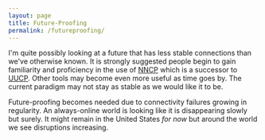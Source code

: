 ```yaml
---
layout: page
title: Future-Proofing
permalink: /futureproofing/
---
```


I'm quite possibly looking at a future that has less stable connections than we've otherwise known.  It is strongly suggested people begin to gain familiarity and proficiency in the use of [NNCP](https://nncp.mirrors.quux.org/) which is a successor to [UUCP](https://en.wikipedia.org/w/index.php?title=UUCP&oldid=1146511468).  Other tools may become even more useful as time goes by.  The current paradigm may not stay as stable as we would like it to be.

Future-proofing becomes needed due to connectivity failures growing in regularity.  An always-online world is looking like it is disappearing slowly but surely.  It might remain in the United States *for now* but around the world we see disruptions increasing.
